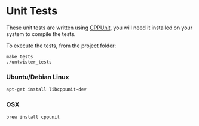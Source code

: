 Unit Tests
==============

These unit tests are written using [CPPUnit](http://cppunit.sourceforge.net/doc/cvs/), you will need it installed on your system to compile the tests.

To execute the tests, from the project folder:

```
make tests
./untwister_tests
```

### Ubuntu/Debian Linux

```
apt-get install libcppunit-dev
```

### OSX

```
brew install cppunit
```